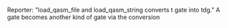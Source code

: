 Reporter: "load_qasm_file and load_qasm_string converts t gate into tdg." A gate becomes another kind of gate via the conversion